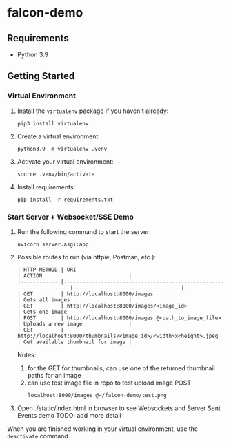 # falcon-demo

## Requirements

* Python 3.9

## Getting Started

### Virtual Environment

1. Install the `virtualenv` package if you haven't already:
    ```
    pip3 install virtualenv
    ```
2. Create a virtual environment:
    ```
    python3.9 -m virtualenv .venv
    ```
3. Activate your virtual environment:
    ```
    source .venv/bin/activate
    ```
4. Install requirements:
    ```
    pip install -r requirements.txt
    ```
### Start Server + Websocket/SSE Demo

1. Run the following command to start the server:
    ```
    uvicorn server.asgi:app
    ```
2. Possible routes to run (via httpie, Postman, etc.):
    ```
    | HTTP METHOD | URI                                                                 | ACTION                            |
    |-------------|---------------------------------------------------------------------|-----------------------------------|
    | GET         | http://localhost:8000/images                                        | Gets all images                   |
    | GET         | http://localhost:8000/images/<image_id>                             | Gets one image                    |
    | POST        | http://localhost:8000/images @<path_to_image_file>                  | Uploads a new image               |
    | GET         | http://localhost:8000/thumbnails/<image_id>/<width>x<height>.jpeg   | Get available thumbnail for image |
    ```
    Notes: 
    1. for the GET for thumbnails, can use one of the returned thumbnail paths for an image
    2. can use test image file in repo to test upload image POST
        ```
        localhost:8000/images @~/falcon-demo/test.png
        ```

3. Open ./static/index.html in browser to see Websockets and Server Sent Events demo
    TODO: add more detail

When you are finished working in your virtual environment, use the `deactivate` command.